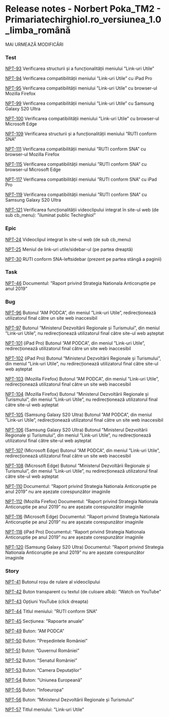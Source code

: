 # Release notes - Norbert Poka\_TM2 - Primariatechirghiol.ro\_versiunea\_1.0\_limba\_română


MAI URMEAZĂ MODIFICĂRI



### Test

[NPT-93](https://itfclasses.atlassian.net/browse/NPT-93) Verificarea structurii și a funcționalității meniului ”Link-uri Utile”

[NPT-94](https://itfclasses.atlassian.net/browse/NPT-94) Verificarea compatibilității meniului ”Link-uri Utile” cu iPad Pro

[NPT-95](https://itfclasses.atlassian.net/browse/NPT-95) Verificarea compatibilității meniului ”Link-uri Utile” cu browser-ul Mozilla Firefox

[NPT-99](https://itfclasses.atlassian.net/browse/NPT-99) Verificarea compatibilității meniului ”Link-uri Utile” cu Samsung Galaxy S20 Ultra

[NPT-100](https://itfclasses.atlassian.net/browse/NPT-100) Verificarea compatibilității meniului ”Link-uri Utile” cu browser-ul Microsoft Edge

[NPT-109](https://itfclasses.atlassian.net/browse/NPT-109) Verificarea structurii și a funcționalității meniului ”RUTI conform SNA”

[NPT-111](https://itfclasses.atlassian.net/browse/NPT-111) Verificarea compatibilității meniului ”RUTI conform SNA” cu browser-ul Mozilla Firefox

[NPT-115](https://itfclasses.atlassian.net/browse/NPT-115) Verificarea compatibilității meniului ”RUTI conform SNA” cu browser-ul Microsoft Edge

[NPT-117](https://itfclasses.atlassian.net/browse/NPT-117) Verificarea compatibilității meniului ”RUTI conform SNA” cu iPad Pro

[NPT-119](https://itfclasses.atlassian.net/browse/NPT-119) Verificarea compatibilității meniului ”RUTI conform SNA” cu Samsung Galaxy S20 Ultra

[NPT-121](https://itfclasses.atlassian.net/browse/NPT-121) Verificarea funcționalității videoclipului integrat în site-ul web \(de sub cb\_menu\): ”iluminat public Techirghiol”

### Epic

[NPT-24](https://itfclasses.atlassian.net/browse/NPT-24) Videoclipul integrat în site-ul web \(de sub cb\_menu\)

[NPT-25](https://itfclasses.atlassian.net/browse/NPT-25) Meniul de link-uri utile/sidebar-ul \(pe partea dreaptă\)

[NPT-30](https://itfclasses.atlassian.net/browse/NPT-30) RUTI conform SNA-leftsidebar \(prezent pe partea stângă a paginii\)

### Task

[NPT-46](https://itfclasses.atlassian.net/browse/NPT-46) Documentul: ”Raport privind Strategia Nationala Anticoruptie pe anul 2019”

### Bug

[NPT-96](https://itfclasses.atlassian.net/browse/NPT-96) Butonul ”AM PODCA”, din meniul ”Link-uri Utile”, redirecționează utilizatorul final către un site web inaccesibil

[NPT-97](https://itfclasses.atlassian.net/browse/NPT-97) Butonul ”Ministerul Dezvoltării Regionale și Turismului”, din meniul ”Link-uri Utile”, nu redirecționează utilizatorul final către site-ul web așteptat

[NPT-101](https://itfclasses.atlassian.net/browse/NPT-101) \(iPad Pro\) Butonul ”AM PODCA”, din meniul ”Link-uri Utile”, redirecționează utilizatorul final către un site web inaccesibil

[NPT-102](https://itfclasses.atlassian.net/browse/NPT-102) \(iPad Pro\) Butonul ”Ministerul Dezvoltării Regionale și Turismului”, din meniul ”Link-uri Utile”, nu redirecționează utilizatorul final către site-ul web așteptat

[NPT-103](https://itfclasses.atlassian.net/browse/NPT-103) \(Mozilla Firefox\) Butonul ”AM PODCA”, din meniul ”Link-uri Utile”, redirecționează utilizatorul final către un site web inaccesibil

[NPT-104](https://itfclasses.atlassian.net/browse/NPT-104) \(Mozilla Firefox\) Butonul ”Ministerul Dezvoltării Regionale și Turismului”, din meniul ”Link-uri Utile”, nu redirecționează utilizatorul final către site-ul web așteptat

[NPT-105](https://itfclasses.atlassian.net/browse/NPT-105) \(Samsung Galaxy S20 Ultra\) Butonul ”AM PODCA”, din meniul ”Link-uri Utile”, redirecționează utilizatorul final către un site web inaccesibil

[NPT-106](https://itfclasses.atlassian.net/browse/NPT-106) \(Samsung Galaxy S20 Ultra\) Butonul ”Ministerul Dezvoltării Regionale și Turismului”, din meniul ”Link-uri Utile”, nu redirecționează utilizatorul final către site-ul web așteptat

[NPT-107](https://itfclasses.atlassian.net/browse/NPT-107) \(Microsoft Edge\) Butonul ”AM PODCA”, din meniul ”Link-uri Utile”, redirecționează utilizatorul final către un site web inaccesibil

[NPT-108](https://itfclasses.atlassian.net/browse/NPT-108) \(Microsoft Edge\) Butonul ”Ministerul Dezvoltării Regionale și Turismului”, din meniul ”Link-uri Utile”, nu redirecționează utilizatorul final către site-ul web așteptat

[NPT-110](https://itfclasses.atlassian.net/browse/NPT-110) Documentul: ”Raport privind Strategia Nationala Anticoruptie pe anul 2019” nu are așezate corespunzător imaginile

[NPT-112](https://itfclasses.atlassian.net/browse/NPT-112) \(Mozilla Firefox\) Documentul: ”Raport privind Strategia Nationala Anticoruptie pe anul 2019” nu are așezate corespunzător imaginile

[NPT-116](https://itfclasses.atlassian.net/browse/NPT-116) \(Microsoft Edge\) Documentul: ”Raport privind Strategia Nationala Anticoruptie pe anul 2019” nu are așezate corespunzător imaginile

[NPT-118](https://itfclasses.atlassian.net/browse/NPT-118) \(iPad Pro\) Documentul: ”Raport privind Strategia Nationala Anticoruptie pe anul 2019” nu are așezate corespunzător imaginile

[NPT-120](https://itfclasses.atlassian.net/browse/NPT-120) \(Samsung Galaxy S20 Ultra\) Documentul: ”Raport privind Strategia Nationala Anticoruptie pe anul 2019” nu are așezate corespunzător imaginile

### Story

[NPT-41](https://itfclasses.atlassian.net/browse/NPT-41) Butonul roșu de rulare al videoclipului

[NPT-42](https://itfclasses.atlassian.net/browse/NPT-42) Buton transparent cu textul \(de culoare albă\): ”Watch on YouTube” 

[NPT-43](https://itfclasses.atlassian.net/browse/NPT-43) Opțiuni YouTube \(click dreapta\)

[NPT-44](https://itfclasses.atlassian.net/browse/NPT-44) Titlul meniului: ”RUTI conform SNA”

[NPT-45](https://itfclasses.atlassian.net/browse/NPT-45) Secțiunea: ”Rapoarte anuale”

[NPT-49](https://itfclasses.atlassian.net/browse/NPT-49) Buton: ”AM PODCA”

[NPT-50](https://itfclasses.atlassian.net/browse/NPT-50) Buton: ”Președintele României”

[NPT-51](https://itfclasses.atlassian.net/browse/NPT-51) Buton: ”Guvernul României”

[NPT-52](https://itfclasses.atlassian.net/browse/NPT-52) Buton: ”Senatul României”

[NPT-53](https://itfclasses.atlassian.net/browse/NPT-53) Buton: ”Camera Deputaților”

[NPT-54](https://itfclasses.atlassian.net/browse/NPT-54) Buton: ”Uniunea Europeană”

[NPT-55](https://itfclasses.atlassian.net/browse/NPT-55) Buton: ”Infoeuropa”

[NPT-56](https://itfclasses.atlassian.net/browse/NPT-56) Buton: ”Ministerul Dezvoltării Regionale și Turismului”

[NPT-57](https://itfclasses.atlassian.net/browse/NPT-57) Titlul meniului: ”Link-uri Utile”
